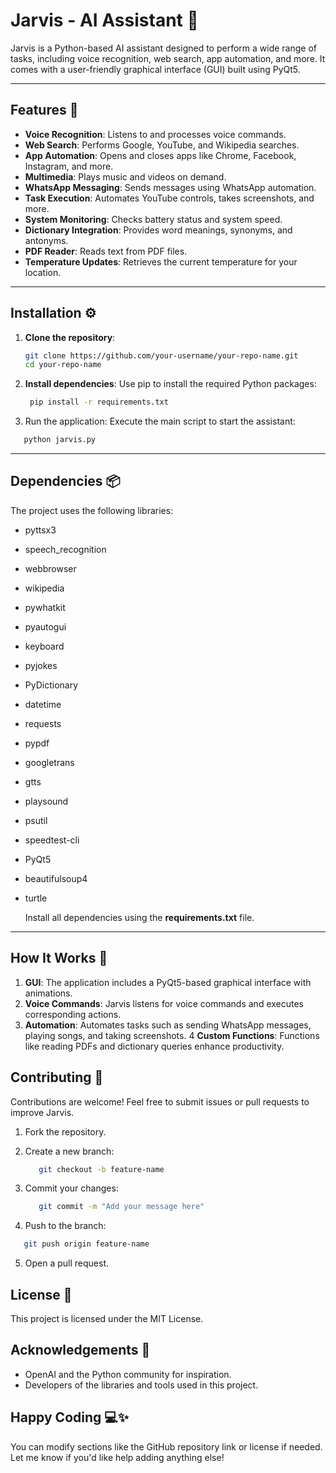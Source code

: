 # Jarvis - AI Assistant 🤖

Jarvis is a Python-based AI assistant designed to perform a wide range of tasks, including voice recognition, web search, app automation, and more. It comes with a user-friendly graphical interface (GUI) built using PyQt5.

---

## Features 🚀

- **Voice Recognition**: Listens to and processes voice commands.
- **Web Search**: Performs Google, YouTube, and Wikipedia searches.
- **App Automation**: Opens and closes apps like Chrome, Facebook, Instagram, and more.
- **Multimedia**: Plays music and videos on demand.
- **WhatsApp Messaging**: Sends messages using WhatsApp automation.
- **Task Execution**: Automates YouTube controls, takes screenshots, and more.
- **System Monitoring**: Checks battery status and system speed.
- **Dictionary Integration**: Provides word meanings, synonyms, and antonyms.
- **PDF Reader**: Reads text from PDF files.
- **Temperature Updates**: Retrieves the current temperature for your location.

---

## Installation ⚙️

1. **Clone the repository**:
   ```bash
   git clone https://github.com/your-username/your-repo-name.git
   cd your-repo-name
   ```
2. **Install dependencies**: Use pip to install the required Python packages:

   ```bash
    pip install -r requirements.txt
   ```
3. Run the application: Execute the main script to start the assistant:
  ```bash
     python jarvis.py
  ```

---

## Dependencies 📦
The project uses the following libraries:

- pyttsx3
- speech_recognition
- webbrowser
- wikipedia
- pywhatkit
- pyautogui
- keyboard
- pyjokes
- PyDictionary
- datetime
- requests
- pypdf
- googletrans
- gtts
- playsound
- psutil
- speedtest-cli
- PyQt5
- beautifulsoup4
- turtle

  Install all dependencies using the **requirements.txt** file.

---

## How It Works 🤔
1. **GUI**: The application includes a PyQt5-based graphical interface with animations.
2. **Voice Commands**: Jarvis listens for voice commands and executes corresponding actions.
3. **Automation**: Automates tasks such as sending WhatsApp messages, playing songs, and taking screenshots.
4 **Custom Functions**: Functions like reading PDFs and dictionary queries enhance productivity.

## Contributing 🤝
Contributions are welcome! Feel free to submit issues or pull requests to improve Jarvis.

1. Fork the repository.
2. Create a new branch:

   ```bash
      git checkout -b feature-name
   ```
3. Commit your changes:
   ```bash
      git commit -m "Add your message here"
   ```
4.  Push to the branch:
   ```bash
      git push origin feature-name
   ```
5. Open a pull request.

## License 📜
This project is licensed under the MIT License.

## Acknowledgements 🙌
- OpenAI and the Python community for inspiration.
- Developers of the libraries and tools used in this project.

## Happy Coding 💻✨

You can modify sections like the GitHub repository link or license if needed. Let me know if you'd like help adding anything else!
